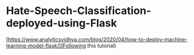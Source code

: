 # Hate-Speech-Classification-deployed-using-Flask

[https://www.analyticsvidhya.com/blog/2020/04/how-to-deploy-machine-learning-model-flask/](Following this tutorial)

